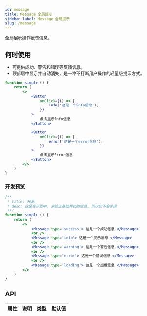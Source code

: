 ```yaml
---
id: message
title: Message 全局提示
sidebar_label: Message 全局提示
slug: /message
---
```


全局展示操作反馈信息。

## 何时使用

- 可提供成功、警告和错误等反馈信息。
- 顶部居中显示并自动消失，是一种不打断用户操作的轻量级提示方式。


```jsx live
function simple () {
    return (
        <>
            <Button
                onClick={() => {
                    info('这是一个info信息');
                }}
            >
                点击显示Info信息
            </Button>

            <Button
                onClick={() => {
                    error('这是一个error信息');
                }}
            >
                点击显示Error信息
            </Button>
        </>
    )
}

```

### 开发预览

```jsx live
/**
 * title: 开发
 * desc: 这是在开发中, 来验证基础样式的信息, 所以它不会关闭
 **/
function simple () {
    return (
        <>
            <Message type='success'> 这是一个成功信息 </Message>
            <br />
            <Message type='info'> 这是一个提示消息 </Message>
            <br />
            <Message type='warning'> 这是一个警告信息 </Message>
            <br />
            <Message type='error'> 这是一个错误信息 </Message>
            <br />
            <Message type='loading'> 这是一个加载信息 </Message>
        </>
    )
}

```

## API 

| 属性       | 说明                     | 类型                   | 默认值
|-----      |------                   |------                 |------------